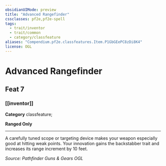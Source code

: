 ```yaml
---
obsidianUIMode: preview
title: "Advanced Rangefinder"
cssclasses: pf2e,pf2e-spell
tags:
  - trait/inventor
  - trait/common
  - category/classfeature
aliases: "Compendium.pf2e.classfeatures.Item.P1GbGEePC8zDi8K4"
license: OGL
---
```

# Advanced Rangefinder
## Feat 7
### [[inventor]]

**Category** classfeature; 




**Ranged Only**

* * *

A carefully tuned scope or targeting device makes your weapon especially good at hitting weak points. Your innovation gains the backstabber trait and increases its range increment by 10 feet.

*Source: Pathfinder Guns & Gears*
*OGL*